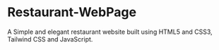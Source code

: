 # Restaurant-WebPage
A Simple and elegant restaurant website built using HTML5 and CSS3, Tailwind CSS and JavaScript.
